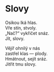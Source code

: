 Slovy
=====

Osikou lká hlas.  
Vře stín, stvoly.  
„Nač?“ vykřičet snáz.  
Jít,  slovy.

Vějíř ohnilý v nás  
zastřel klas — plody.  
Hmátnout, sejít sráz.  
Jitřit tmu slovy.


